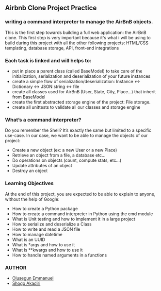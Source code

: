 ## Airbnb Clone Project Practice

### writing a command interpreter to manage the AirBnB objects.

This is the first step towards building a full web application: the AirBnB clone. This first step is very important because it's what i will be using to build during this project with all the other following projects: HTML/CSS templating, database storage, API, front-end integrations


### Each task is linked and will helps to:

- put in place a parent class (called BaseModel) to take care of the initialization, serialization and deserialization of your future instances
- create a simple flow of serialization/deserialization: Instance <-> Dictionary <-> JSON string <-> file
- create all classes used for AirBnB (User, State, City, Place…) that inherit from BaseModel
- create the first abstracted storage engine of the project: File storage.
- create all unittests to validate all our classes and storage engine

### What’s a command interpreter?
Do you remember the Shell? It’s exactly the same but limited to a specific use-case. In our case, we want to be able to manage the objects of our project:

- Create a new object (ex: a new User or a new Place)
- Retrieve an object from a file, a database etc…
- Do operations on objects (count, compute stats, etc…)
- Update attributes of an object
- Destroy an object




### Learning Objectives
At the end of this project, you are expected to be able to explain to anyone, without the help of Google:

- How to create a Python package
- How to create a command interpreter in Python using the cmd module
- What is Unit testing and how to implement it in a large project
- How to serialize and deserialize a Class
- How to write and read a JSON file
- How to manage datetime
- What is an UUID
- What is *args and how to use it
- What is **kwargs and how to use it
- How to handle named arguments in a functions


### AUTHOR
- [Olusegun Emmanuel](https://github.com/CodewithSegNet)
- [Shogo Akadiri](https://github.com/ShogoMark)
